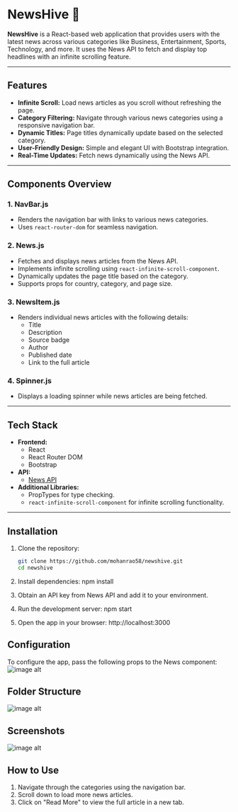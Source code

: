 # NewsHive 📰

**NewsHive** is a React-based web application that provides users with the latest news across various categories like Business, Entertainment, Sports, Technology, and more. It uses the News API to fetch and display top headlines with an infinite scrolling feature.

---

## Features

- **Infinite Scroll:** Load news articles as you scroll without refreshing the page.
- **Category Filtering:** Navigate through various news categories using a responsive navigation bar.
- **Dynamic Titles:** Page titles dynamically update based on the selected category.
- **User-Friendly Design:** Simple and elegant UI with Bootstrap integration.
- **Real-Time Updates:** Fetch news dynamically using the News API.

---

## Components Overview

### 1. **NavBar.js**
- Renders the navigation bar with links to various news categories.
- Uses `react-router-dom` for seamless navigation.

### 2. **News.js**
- Fetches and displays news articles from the News API.
- Implements infinite scrolling using `react-infinite-scroll-component`.
- Dynamically updates the page title based on the category.
- Supports props for country, category, and page size.

### 3. **NewsItem.js**
- Renders individual news articles with the following details:
  - Title
  - Description
  - Source badge
  - Author
  - Published date
  - Link to the full article

### 4. **Spinner.js**
- Displays a loading spinner while news articles are being fetched.

---

## Tech Stack

- **Frontend:**
  - React
  - React Router DOM
  - Bootstrap
- **API:**
  - [News API](https://newsapi.org/)
- **Additional Libraries:**
  - PropTypes for type checking.
  - `react-infinite-scroll-component` for infinite scrolling functionality.

---

## Installation

1. Clone the repository:
   ```bash
   git clone https://github.com/mohanrao58/newshive.git
   cd newshive

2. Install dependencies:
npm install

3. Obtain an API key from News API and add it to your environment.

4. Run the development server:
npm start

5. Open the app in your browser:
http://localhost:3000

## Configuration
To configure the app, pass the following props to the News component:
![image alt](https://github.com/MohanRao58/NewsHive/blob/806cd09f6d0b347fbfb67230847219cbb41ec611/Configure.PNG)

## Folder Structure
![image alt](https://github.com/MohanRao58/NewsHive/blob/3240298471cd0785800020eb03ca53f833c09427/screenshot.PNG)

## Screenshots
![image alt](https://github.com/MohanRao58/NewsHive/blob/806cd09f6d0b347fbfb67230847219cbb41ec611/screenshot.PNG)

## How to Use
1. Navigate through the categories using the navigation bar.
2. Scroll down to load more news articles.
3. Click on "Read More" to view the full article in a new tab.
